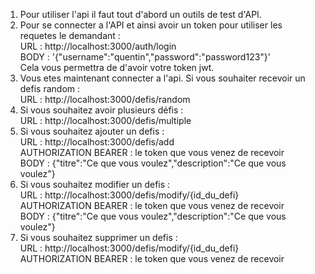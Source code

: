 1. Pour utiliser l'api il faut tout d'abord un outils de test d'API. 
2. Pour se connecter a l'API et ainsi avoir un token pour utiliser les requetes le demandant :  
URL :  http://localhost:3000/auth/login  
BODY : '{"username":"quentin","password":"password123"}'  
Cela vous permettra de d'avoir votre token jwt.
3. Vous etes maintenant connecter a l'api. Si vous souhaiter recevoir un defis random :  
URL : http://localhost:3000/defis/random   
4. Si vous souhaitez avoir plusieurs défis :  
URL : http://localhost:3000/defis/multiple  
5. Si vous souhaitez ajouter un defis :  
URL :  http://localhost:3000/defis/add  
AUTHORIZATION BEARER : le token que vous venez de recevoir  
BODY : {"titre":"Ce que vous voulez","description":"Ce que vous voulez"}
6. Si vous souhaitez modifier un defis :  
URL : http://localhost:3000/defis/modify/{id_du_defi}  
AUTHORIZATION BEARER : le token que vous venez de recevoir  
BODY : {"titre":"Ce que vous voulez","description":"Ce que vous voulez"}
7. Si vous souhaitez supprimer un defis :  
URL : http://localhost:3000/defis/modify/{id_du_defi}  
AUTHORIZATION BEARER : le token que vous venez de recevoir  
